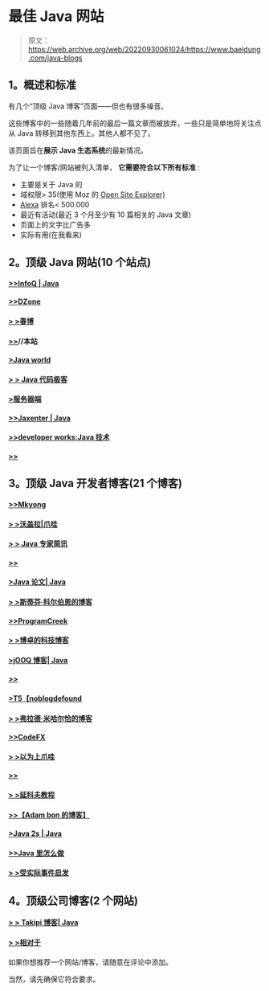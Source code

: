 # 最佳 Java 网站

> 原文：<https://web.archive.org/web/20220930061024/https://www.baeldung.com/java-blogs>

## 1。概述和标准

有几个“顶级 Java 博客”页面——但也有很多噪音。

这些博客中的一些随着几年前的最后一篇文章而被放弃，一些只是简单地将关注点从 Java 转移到其他东西上。其他人都不见了。

该页面旨在**展示 Java 生态系统**的最新情况。

为了让一个博客/网站被列入清单， **它需要符合以下所有标准** :

*   主要是关于 Java 的
*   域权限> 35(使用 Moz 的 [Open Site Explorer)](https://web.archive.org/web/20220704053938/https://moz.com/link-explorer/)
*   [Alexa](https://web.archive.org/web/20220704053938/https://www.alexa.com/) 排名< 500.000
*   最近有活动(最近 3 个月至少有 10 篇相关的 Java 文章)
*   页面上的文字比广告多
*   实际有用(在我看来)

## 2。顶级 Java 网站(10 个站点)

#### [>>InfoQ | Java](https://web.archive.org/web/20220704053938/http://www.infoq.com/java/)

#### [>>DZone](https://web.archive.org/web/20220704053938/https://dzone.com/)

#### [> >春博](https://web.archive.org/web/20220704053938/https://spring.io/blog)

#### [>>](/web/20220704053938/https://www.baeldung.com/)//本站

#### [>Java world](https://web.archive.org/web/20220704053938/http://www.javaworld.com/)

#### [> > Java 代码极客](https://web.archive.org/web/20220704053938/http://www.javacodegeeks.com/)

#### [>服务器端](https://web.archive.org/web/20220704053938/http://www.theserverside.com/)

#### [>>Jaxenter | Java](https://web.archive.org/web/20220704053938/http://jaxenter.com/news/java)

#### [>>developer works:Java 技术](https://web.archive.org/web/20220704053938/https://developer.ibm.com/languages/java/)

#### [>>](https://web.archive.org/web/20220704053938/http://www.voxxed.com/)

## 3。顶级 Java 开发者博客(21 个博客)

#### [>>Mkyong](https://web.archive.org/web/20220704053938/https://mkyong.com/)

#### [> >沃盖拉|爪哇](https://web.archive.org/web/20220704053938/http://www.vogella.com/tutorials/java.html)

#### [> > Java 专家简讯](https://web.archive.org/web/20220704053938/http://www.javaspecialists.eu/)

#### [>>](https://web.archive.org/web/20220704053938/https://javarevisited.blogspot.com/)

#### [>Java 论文| Java](https://web.archive.org/web/20220704053938/http://javapapers.com/category/java/)

#### [> >斯蒂芬·科尔伯恩的博客](https://web.archive.org/web/20220704053938/http://blog.joda.org/)

#### [>>ProgramCreek](https://web.archive.org/web/20220704053938/http://www.programcreek.com/)

#### [> >博卓的科技博客](https://web.archive.org/web/20220704053938/http://techblog.bozho.net/)

#### [>jOOQ 博客| Java](https://web.archive.org/web/20220704053938/http://blog.jooq.org/category/java/)

#### [>>](https://web.archive.org/web/20220704053938/http://www.petrikainulainen.net/blog/)

#### [>T5【noblogdefound](https://web.archive.org/web/20220704053938/http://www.nurkiewicz.com/)

#### [> >弗拉德·米哈尔恰的博客](https://web.archive.org/web/20220704053938/http://vladmihalcea.com/)

#### [>>CodeFX](https://web.archive.org/web/20220704053938/http://blog.codefx.org/)

#### [> >以为上爪哇](https://web.archive.org/web/20220704053938/http://www.thoughts-on-java.org/)

#### [>>](https://web.archive.org/web/20220704053938/http://blog.frankel.ch/)

#### [> >延科夫教程](https://web.archive.org/web/20220704053938/http://tutorials.jenkov.com/)

#### [>>【Adam bon 的博客】](https://web.archive.org/web/20220704053938/http://www.adam-bien.com/roller/abien/)

#### [>Java 2s | Java](https://web.archive.org/web/20220704053938/http://www.java2s.com/Tutorials/Java/)

#### [>>Java 里怎么做](https://web.archive.org/web/20220704053938/http://howtodoinjava.com/)

#### [> >受实际事件启发](https://web.archive.org/web/20220704053938/https://marxsoftware.blogspot.com/)

## 4。顶级公司博客(2 个网站)

#### [> > Takipi 博客| Java](https://web.archive.org/web/20220704053938/http://blog.takipi.com/category/code/java/)

#### [> >相对于](https://web.archive.org/web/20220704053938/http://in.relation.to/)

如果你想推荐一个网站/博客，请随意在评论中添加。

当然，请先确保它符合要求。